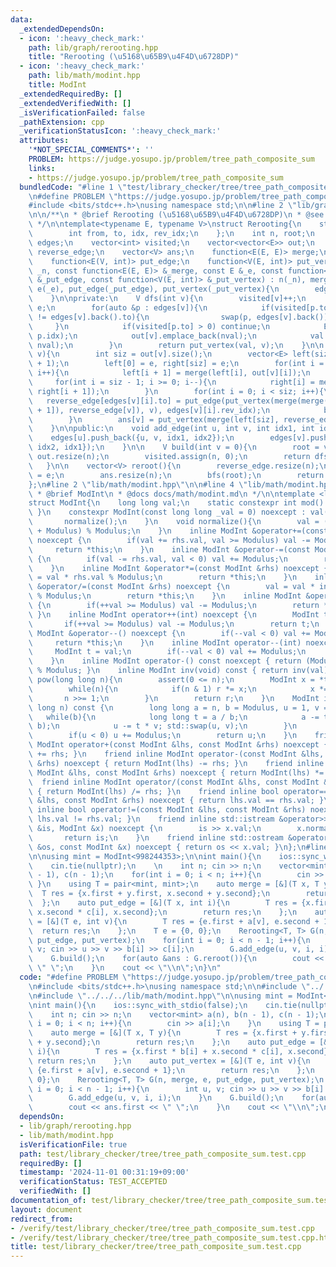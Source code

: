 ```yaml
---
data:
  _extendedDependsOn:
  - icon: ':heavy_check_mark:'
    path: lib/graph/rerooting.hpp
    title: "Rerooting (\u5168\u65B9\u4F4D\u6728DP)"
  - icon: ':heavy_check_mark:'
    path: lib/math/modint.hpp
    title: ModInt
  _extendedRequiredBy: []
  _extendedVerifiedWith: []
  _isVerificationFailed: false
  _pathExtension: cpp
  _verificationStatusIcon: ':heavy_check_mark:'
  attributes:
    '*NOT_SPECIAL_COMMENTS*': ''
    PROBLEM: https://judge.yosupo.jp/problem/tree_path_composite_sum
    links:
    - https://judge.yosupo.jp/problem/tree_path_composite_sum
  bundledCode: "#line 1 \"test/library_checker/tree/tree_path_composite_sum.test.cpp\"\
    \n#define PROBLEM \"https://judge.yosupo.jp/problem/tree_path_composite_sum\"\n\
    #include <bits/stdc++.h>\nusing namespace std;\n\n#line 2 \"lib/graph/rerooting.hpp\"\
    \n\n/**\n * @brief Rerooting (\u5168\u65B9\u4F4D\u6728DP)\n * @see https://trap.jp/post/1702/\n\
    \ */\n\ntemplate<typename E, typename V>\nstruct Rerooting{\n    struct edge{\n\
    \        int from, to, idx, rev_idx;\n    };\n    int n, root;\n    vector<vector<edge>>\
    \ edges;\n    vector<int> visited;\n    vector<vector<E>> out;\n    vector<E>\
    \ reverse_edge;\n    vector<V> ans;\n    function<E(E, E)> merge;\n    E e;\n\
    \    function<E(V, int)> put_edge;\n    function<V(E, int)> put_vertex;\n    Rerooting(int\
    \ _n, const function<E(E, E)> &_merge, const E &_e, const function<E(V, int)>\
    \ &_put_edge, const function<V(E, int)> &_put_vertex) : n(_n), merge(_merge),\
    \ e(_e), put_edge(_put_edge), put_vertex(_put_vertex){\n        edges.resize(n);\n\
    \    }\n\nprivate:\n    V dfs(int v){\n        visited[v]++;\n        E val =\
    \ e;\n        for(auto &p : edges[v]){\n            if(visited[p.to] > 0 && p.to\
    \ != edges[v].back().to){\n                swap(p, edges[v].back());\n       \
    \     }\n            if(visited[p.to] > 0) continue;\n            E nval = put_edge(dfs(p.to),\
    \ p.idx);\n            out[v].emplace_back(nval);\n            val = merge(val,\
    \ nval);\n        }\n        return put_vertex(val, v);\n    }\n\n    void bfs(int\
    \ v){\n        int siz = out[v].size();\n        vector<E> left(siz + 1), right(siz\
    \ + 1);\n        left[0] = e, right[siz] = e;\n        for(int i = 0; i < siz;\
    \ i++){\n            left[i + 1] = merge(left[i], out[v][i]);\n        }\n   \
    \     for(int i = siz - 1; i >= 0; i--){\n            right[i] = merge(out[v][i],\
    \ right[i + 1]);\n        }\n        for(int i = 0; i < siz; i++){\n         \
    \   reverse_edge[edges[v][i].to] = put_edge(put_vertex(merge(merge(left[i], right[i\
    \ + 1]), reverse_edge[v]), v), edges[v][i].rev_idx);\n            bfs(edges[v][i].to);\n\
    \        }\n        ans[v] = put_vertex(merge(left[siz], reverse_edge[v]), v);\n\
    \    }\n\npublic:\n    void add_edge(int u, int v, int idx1, int idx2){\n    \
    \    edges[u].push_back({u, v, idx1, idx2});\n        edges[v].push_back({v, u,\
    \ idx2, idx1});\n    }\n\n    V build(int v = 0){\n        root = v;\n       \
    \ out.resize(n);\n        visited.assign(n, 0);\n        return dfs(root);\n \
    \   }\n\n    vector<V> reroot(){\n        reverse_edge.resize(n);\n        reverse_edge[root]\
    \ = e;\n        ans.resize(n);\n        bfs(root);\n        return ans;\n    }\n\
    };\n#line 2 \"lib/math/modint.hpp\"\n\n#line 4 \"lib/math/modint.hpp\"\n\n/**\n\
    \ * @brief ModInt\n * @docs docs/math/modint.md\n */\n\ntemplate <long long Modulus>\n\
    struct ModInt{\n    long long val;\n    static constexpr int mod() { return Modulus;\
    \ }\n    constexpr ModInt(const long long _val = 0) noexcept : val(_val) {\n \
    \       normalize();\n    }\n    void normalize(){\n        val = (val % Modulus\
    \ + Modulus) % Modulus;\n    }\n    inline ModInt &operator+=(const ModInt &rhs)\
    \ noexcept {\n        if(val += rhs.val, val >= Modulus) val -= Modulus;\n   \
    \     return *this;\n    }\n    inline ModInt &operator-=(const ModInt &rhs) noexcept\
    \ {\n        if(val -= rhs.val, val < 0) val += Modulus;\n        return *this;\n\
    \    }\n    inline ModInt &operator*=(const ModInt &rhs) noexcept {\n        val\
    \ = val * rhs.val % Modulus;\n        return *this;\n    }\n    inline ModInt\
    \ &operator/=(const ModInt &rhs) noexcept {\n        val = val * inv(rhs.val).val\
    \ % Modulus;\n        return *this;\n    }\n    inline ModInt &operator++() noexcept\
    \ {\n        if(++val >= Modulus) val -= Modulus;\n        return *this;\n   \
    \ }\n    inline ModInt operator++(int) noexcept {\n        ModInt t = val;\n \
    \       if(++val >= Modulus) val -= Modulus;\n        return t;\n    }\n    inline\
    \ ModInt &operator--() noexcept {\n        if(--val < 0) val += Modulus;\n   \
    \     return *this;\n    }\n    inline ModInt operator--(int) noexcept {\n   \
    \     ModInt t = val;\n        if(--val < 0) val += Modulus;\n        return t;\n\
    \    }\n    inline ModInt operator-() const noexcept { return (Modulus - val)\
    \ % Modulus; }\n    inline ModInt inv(void) const { return inv(val); }\n    ModInt\
    \ pow(long long n){\n        assert(0 <= n);\n        ModInt x = *this, r = 1;\n\
    \        while(n){\n            if(n & 1) r *= x;\n            x *= x;\n     \
    \       n >>= 1;\n        }\n        return r;\n    }\n    ModInt inv(const long\
    \ long n) const {\n        long long a = n, b = Modulus, u = 1, v = 0;\n     \
    \   while(b){\n            long long t = a / b;\n            a -= t * b; std::swap(a,\
    \ b);\n            u -= t * v; std::swap(u, v);\n        }\n        u %= Modulus;\n\
    \        if(u < 0) u += Modulus;\n        return u;\n    }\n    friend inline\
    \ ModInt operator+(const ModInt &lhs, const ModInt &rhs) noexcept { return ModInt(lhs)\
    \ += rhs; }\n    friend inline ModInt operator-(const ModInt &lhs, const ModInt\
    \ &rhs) noexcept { return ModInt(lhs) -= rhs; }\n    friend inline ModInt operator*(const\
    \ ModInt &lhs, const ModInt &rhs) noexcept { return ModInt(lhs) *= rhs; }\n  \
    \  friend inline ModInt operator/(const ModInt &lhs, const ModInt &rhs) noexcept\
    \ { return ModInt(lhs) /= rhs; }\n    friend inline bool operator==(const ModInt\
    \ &lhs, const ModInt &rhs) noexcept { return lhs.val == rhs.val; }\n    friend\
    \ inline bool operator!=(const ModInt &lhs, const ModInt &rhs) noexcept { return\
    \ lhs.val != rhs.val; }\n    friend inline std::istream &operator>>(std::istream\
    \ &is, ModInt &x) noexcept {\n        is >> x.val;\n        x.normalize();\n \
    \       return is;\n    }\n    friend inline std::ostream &operator<<(std::ostream\
    \ &os, const ModInt &x) noexcept { return os << x.val; }\n};\n#line 7 \"test/library_checker/tree/tree_path_composite_sum.test.cpp\"\
    \n\nusing mint = ModInt<998244353>;\n\nint main(){\n    ios::sync_with_stdio(false);\n\
    \    cin.tie(nullptr);\n    \n    int n; cin >> n;\n    vector<mint> a(n), b(n\
    \ - 1), c(n - 1);\n    for(int i = 0; i < n; i++){\n        cin >> a[i];\n   \
    \ }\n    using T = pair<mint, mint>;\n    auto merge = [&](T x, T y){\n      \
    \  T res = {x.first + y.first, x.second + y.second};\n        return res;\n  \
    \  };\n    auto put_edge = [&](T x, int i){\n        T res = {x.first * b[i] +\
    \ x.second * c[i], x.second};\n        return res;\n    };\n    auto put_vertex\
    \ = [&](T e, int v){\n        T res = {e.first + a[v], e.second + 1};\n      \
    \  return res;\n    };\n    T e = {0, 0};\n    Rerooting<T, T> G(n, merge, e,\
    \ put_edge, put_vertex);\n    for(int i = 0; i < n - 1; i++){\n        int u,\
    \ v; cin >> u >> v >> b[i] >> c[i];\n        G.add_edge(u, v, i, i);\n    }\n\
    \    G.build();\n    for(auto &ans : G.reroot()){\n        cout << ans.first <<\
    \ \" \";\n    }\n    cout << \"\\n\";\n}\n"
  code: "#define PROBLEM \"https://judge.yosupo.jp/problem/tree_path_composite_sum\"\
    \n#include <bits/stdc++.h>\nusing namespace std;\n\n#include \"../../../lib/graph/rerooting.hpp\"\
    \n#include \"../../../lib/math/modint.hpp\"\n\nusing mint = ModInt<998244353>;\n\
    \nint main(){\n    ios::sync_with_stdio(false);\n    cin.tie(nullptr);\n    \n\
    \    int n; cin >> n;\n    vector<mint> a(n), b(n - 1), c(n - 1);\n    for(int\
    \ i = 0; i < n; i++){\n        cin >> a[i];\n    }\n    using T = pair<mint, mint>;\n\
    \    auto merge = [&](T x, T y){\n        T res = {x.first + y.first, x.second\
    \ + y.second};\n        return res;\n    };\n    auto put_edge = [&](T x, int\
    \ i){\n        T res = {x.first * b[i] + x.second * c[i], x.second};\n       \
    \ return res;\n    };\n    auto put_vertex = [&](T e, int v){\n        T res =\
    \ {e.first + a[v], e.second + 1};\n        return res;\n    };\n    T e = {0,\
    \ 0};\n    Rerooting<T, T> G(n, merge, e, put_edge, put_vertex);\n    for(int\
    \ i = 0; i < n - 1; i++){\n        int u, v; cin >> u >> v >> b[i] >> c[i];\n\
    \        G.add_edge(u, v, i, i);\n    }\n    G.build();\n    for(auto &ans : G.reroot()){\n\
    \        cout << ans.first << \" \";\n    }\n    cout << \"\\n\";\n}"
  dependsOn:
  - lib/graph/rerooting.hpp
  - lib/math/modint.hpp
  isVerificationFile: true
  path: test/library_checker/tree/tree_path_composite_sum.test.cpp
  requiredBy: []
  timestamp: '2024-11-01 00:31:19+09:00'
  verificationStatus: TEST_ACCEPTED
  verifiedWith: []
documentation_of: test/library_checker/tree/tree_path_composite_sum.test.cpp
layout: document
redirect_from:
- /verify/test/library_checker/tree/tree_path_composite_sum.test.cpp
- /verify/test/library_checker/tree/tree_path_composite_sum.test.cpp.html
title: test/library_checker/tree/tree_path_composite_sum.test.cpp
---
```

